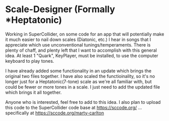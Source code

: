 # Scale-Designer (Formally *Heptatonic)
Working in SuperCollider, on some code for an app that will potentially make it much easier to nail down scales (Diatonic, etc.) I hear in songs that I appreciate which use unconventional tunings/temperaments. There is plenty of chaff, and plenty left that I want to accomplish with this general idea. 
At least 1 "Quark", KeyPlayer, must be installed, to use the computer keyboard to play tones.

I have already added some functionality in an update which brings the original two files together.
I have also scaled the functioinality, so it's no longer just for a Heptatonic(7-tone) scale as we're all familiar with, but could be fewer or more tones in a scale.
I just need to add the updated file  which brings it all together.

Anyone who is interested, feel free to add to this idea. 
I also plan to upload this code to the SuperCollider code base at https://sccode.org/
... specifically at https://sccode.org/marty-carlton
